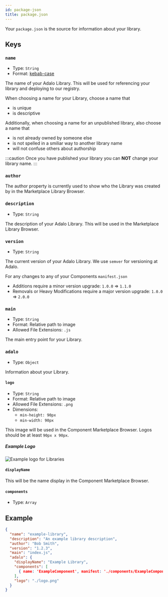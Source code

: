 ```yaml
---
id: package-json
title: package.json
---
```


Your `package.json` is the source for information about your library. 

## Keys

### `name`

- Type: `String`
- Format: [kebab-case](https://en.wiktionary.org/wiki/kebab_case)

The name of your Adalo Library. This will be used for referencing your library and deploying to our registry.

When choosing a name for your Library, choose a name that

- is unique
- is descriptive

Additionally, when choosing a name for an unpublished library, also choose a name that

-  is not already owned by someone else
-  is not spelled in a smiliar way to another library name
-  will not confuse others about authorship

:::caution
Once you have published your library you can **NOT** change your library name.
:::

### `author`

The author property is currently used to show who the Library was created by in the Marketplace Library Browser.

### `description`

- Type: `String`

The description of your Adalo Library. This will be used in the Marketplace Library Browser.

### `version`

- Type: `String`

The current version of your Adalo Library. We use `semver` for versioning at Adalo.

For any changes to any of your Components `manifest.json`

- Additions require a minor version upgrade: `1.0.0` => `1.1.0`
- Removals or Heavy Modifications require a major version upgrade: `1.0.0` => `2.0.0`

### `main`

- Type: `String`
- Format: Relative path to image
- Allowed File Extensions: `.js`

The main entry point for your Library.

### `adalo`

- Type: `Object`

Information about your Library.

#### `logo`

- Type: `String`
- Format: Relative path to image
- Allowed File Extensions: `.png`
- Dimensions:
  - `min-height: 90px`
  - `min-width: 90px`

This image will be used in the Component Marketplace Browser. Logos should be at least `90px x 90px`.

##### Example Logo

![Example logo for Libraries](/static/img/example-logo.png)

#### `displayName`

This will be the name display in the Component Marketplace Browser.

#### `components`

- Type: `Array`

## Example

```json
{
  "name": "example-library",
  "description": "An example library description",
  "author": "Bob Smith",
  "version": "1.2.3",
  "main": "index.js",
  "adalo": {
    "displayName": "Example Library",
    "components": [
      { name: 'ExampleComponent', manifest: './components/ExampleComponent/manifest.json' }
    ],
    "logo": "./logo.png"
  }
}
```

